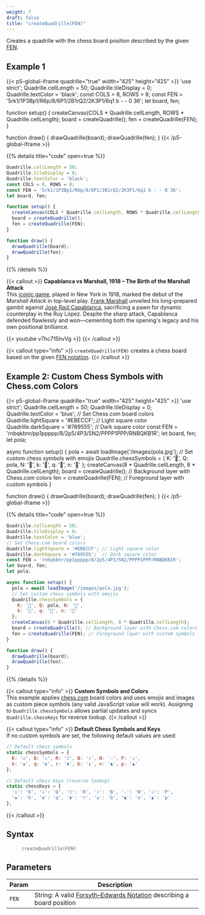 ```yaml
---
weight: 7  
draft: false  
title: "createQuadrille(FEN)"  
---
```


Creates a quadrille with the chess board position described by the given [FEN](https://en.wikipedia.org/wiki/Forsyth%E2%80%93Edwards_Notation).

## Example 1

{{< p5-global-iframe quadrille="true" width="425" height="425" >}}
'use strict';
Quadrille.cellLength = 50;
Quadrille.tileDisplay = 0;
Quadrille.textColor = 'black';
const COLS = 8, ROWS = 8;
const FEN = '5rk1/1P3Bp1/R6p/8/6P1/2B1rQ2/2K3P1/6q1 b - - 0 36';
let board, fen;

function setup() {
  createCanvas(COLS * Quadrille.cellLength, ROWS * Quadrille.cellLength);
  board = createQuadrille();
  fen = createQuadrille(FEN);
}

function draw() {
  drawQuadrille(board);
  drawQuadrille(fen);
}
{{< /p5-global-iframe >}}

{{% details title="code" open=true %}}
```js
Quadrille.cellLength = 50;
Quadrille.tileDisplay = 0;
Quadrille.textColor = 'black';
const COLS = 8, ROWS = 8;
const FEN = '5rk1/1P3Bp1/R6p/8/6P1/2B1rQ2/2K3P1/6q1 b - - 0 36';
let board, fen;

function setup() {
  createCanvas(COLS * Quadrille.cellLength, ROWS * Quadrille.cellLength);
  board = createQuadrille();
  fen = createQuadrille(FEN);
}

function draw() {
  drawQuadrille(board);
  drawQuadrille(fen);
}
```
{{% /details %}}

{{< callout >}}
**Capablanca vs Marshall, 1918 – The Birth of the Marshall Attack**  
This [iconic game](https://www.chessgames.com/perl/chessgame?gid=1095025), played in New York in 1918, marked the debut of the *Marshall Attack* in top-level play. [Frank Marshall](https://en.wikipedia.org/wiki/Frank_Marshall_(chess_player)) unveiled his long-prepared gambit against [José Raúl Capablanca](https://en.wikipedia.org/wiki/Jos%C3%A9_Ra%C3%BAl_Capablanca), sacrificing a pawn for dynamic counterplay in the Ruy López. Despite the sharp attack, Capablanca defended flawlessly and won—cementing both the opening's legacy and his own positional brilliance.

{{< youtube v7hc715hvVg >}}
{{< /callout >}}

{{< callout type="info" >}}
`createQuadrille(FEN)` creates a chess board based on the given [FEN notation](https://en.wikipedia.org/wiki/Forsyth%E2%80%93Edwards_Notation).
{{< /callout >}}

## Example 2: Custom Chess Symbols with Chess.com Colors

{{< p5-global-iframe quadrille="true" width="425" height="425" >}}
'use strict';
Quadrille.cellLength = 50;
Quadrille.tileDisplay = 0;
Quadrille.textColor = 'blue';
// Set Chess.com board colors
Quadrille.lightSquare = '#EBECCF'; // Light square color
Quadrille.darkSquare = '#769555';  // Dark square color
const FEN = 'rnbqkbnr/pp1ppppp/8/2p5/4P3/5N2/PPPP1PPP/RNBQKB1R';
let board, fen;
let pola;

async function setup() {
  pola = await loadImage('/images/pola.jpg');
  // Set custom chess symbols with emojis
  Quadrille.chessSymbols = {
    K: '👑', Q: pola, N: '🐴',
    k: '🤴', q: '👸', n: '🦄'
  };
  createCanvas(8 * Quadrille.cellLength, 8 * Quadrille.cellLength);
  board = createQuadrille(); // Background layer with Chess.com colors
  fen = createQuadrille(FEN); // Foreground layer with custom symbols
}

function draw() {
  drawQuadrille(board);
  drawQuadrille(fen);
}
{{< /p5-global-iframe >}}

{{% details title="code" open=true %}}
```js
Quadrille.cellLength = 50;
Quadrille.tileDisplay = 0;
Quadrille.textColor = 'blue';
// Set Chess.com board colors
Quadrille.lightSquare = '#EBECCF'; // Light square color
Quadrille.darkSquare = '#769555';  // Dark square color
const FEN = 'rnbqkbnr/pp1ppppp/8/2p5/4P3/5N2/PPPP1PPP/RNBQKB1R';
let board, fen;
let pola;

async function setup() {
  pola = await loadImage('/images/pola.jpg');
  // Set custom chess symbols with emojis
  Quadrille.chessSymbols = {
    K: '👑', Q: pola, N: '🐴',
    k: '🤴', q: '👸', n: '🦄'
  };
  createCanvas(8 * Quadrille.cellLength, 8 * Quadrille.cellLength);
  board = createQuadrille(); // Background layer with Chess.com colors
  fen = createQuadrille(FEN); // Foreground layer with custom symbols
}

function draw() {
  drawQuadrille(board);
  drawQuadrille(fen);
}
```
{{% /details %}}

{{< callout type="info" >}}
**Custom Symbols and Colors**  
This example applies [chess.com](https://chess.com/) board colors and uses emojis and images as custom piece symbols (any valid JavaScript value will work). Assigning to `Quadrille.chessSymbols` allows partial updates and syncs `Quadrille.chessKeys` for reverse lookup.
{{< /callout >}}

{{< callout type="info" >}}
**Default Chess Symbols and Keys**  
If no custom symbols are set, the following default values are used:

```js
// Default chess symbols
static chessSymbols = {
  K: '♔', Q: '♕', R: '♖', B: '♗', N: '♘', P: '♙',
  k: '♚', q: '♛', r: '♜', b: '♝', n: '♞', p: '♟'
};

// Default chess keys (reverse lookup)
static chessKeys = {
  '♔': 'K', '♕': 'Q', '♖': 'R', '♗': 'B', '♘': 'N', '♙': 'P',
  '♚': 'k', '♛': 'q', '♜': 'r', '♝': 'b', '♞': 'n', '♟': 'p'
};
```
{{< /callout >}}

## Syntax

> `createQuadrille(FEN)`

## Parameters

| Param | Description                                                                                                                             |
|-------|-----------------------------------------------------------------------------------------------------------------------------------------|
| `FEN` | String: A valid [Forsyth–Edwards Notation](https://en.wikipedia.org/wiki/Forsyth%E2%80%93Edwards_Notation) describing a board position |